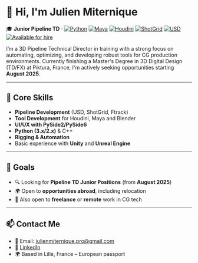# 👋 Hi, I'm Julien Miternique

🎓 **Junior Pipeline TD** · [![Python](https://img.shields.io/badge/Python-3.x-blue?logo=python)](https://www.python.org/)
[![Maya](https://img.shields.io/badge/Maya-2025-blue?logo=autodesk)](https://www.autodesk.com/products/maya/)
[![Houdini](https://img.shields.io/badge/Houdini-19.5-orange?logo=sidefx)](https://www.sidefx.com/)
[![ShotGrid](https://img.shields.io/badge/ShotGrid-Toolkit-green)](https://www.autodesk.com/products/shotgrid/overview)
[![USD](https://img.shields.io/badge/USD-Pipeline-yellowgreen)](https://openusd.org/)
[![Available for hire](https://img.shields.io/badge/Available-Yes-brightgreen)](mailto:julienmiternique.pro@gmail.com)

I’m a 3D Pipeline Technical Director in training with a strong focus on automating, optimizing, and developing robust tools for CG production environments. Currently finishing a Master's Degree in 3D Digital Design (TD/FX) at Piktura, France, I'm actively seeking opportunities starting **August 2025**.

---

## 🧰 Core Skills

- **Pipeline Development** (USD, ShotGrid, Ftrack)
- **Tool Development** for Houdini, Maya and Blender
- **UI/UX with PySide2/PySide6**
- **Python (3.x/2.x)** & C++
- **Rigging & Automation**
- Basic experience with **Unity** and **Unreal Engine**

---

## 🎯 Goals

- 🔍 Looking for **Pipeline TD Junior Positions** (from **August 2025**)  
- 🌍 Open to **opportunities abroad**, including relocation  
- 🤝 Also open to **freelance** or **remote** work in CG tech

---

## 📫 Contact Me

- 📩 Email: julienmiternique.pro@gmail.com  
- 🔗 [LinkedIn](https://www.linkedin.com/in/julien-miternique/)  
- 🌍 Based in Lille, France – European passport  
